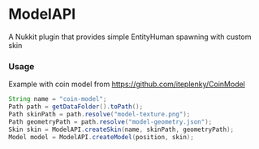 # ModelAPI
A Nukkit plugin that provides simple EntityHuman spawning with custom skin

### Usage
Example with coin model from https://github.com/iteplenky/CoinModel
```java
String name = "coin-model";
Path path = getDataFolder().toPath();
Path skinPath = path.resolve("model-texture.png");
Path geometryPath = path.resolve("model-geometry.json");
Skin skin = ModelAPI.createSkin(name, skinPath, geometryPath);
Model model = ModelAPI.createModel(position, skin);
```
